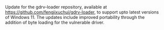 Update for the gdrv-loader repository, available at https://github.com/fengjixuchui/gdrv-loader, to support upto latest versions of Windows 11.
The updates include improved portability through the addition of byte loading for the vulnerable driver.
